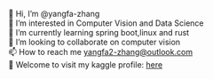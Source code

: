 👋 Hi, I’m @yangfa-zhang  
👀 I’m interested in Computer Vision and Data Science    
🌱 I’m currently learning spring boot,linux and rust    
💞️ I’m looking to collaborate on computer vision    
📫 How to reach me yangfa2-zhang@outlook.com  
💞️ Welcome to visit my kaggle profile: [here](https://www.kaggle.com/yangfa)
